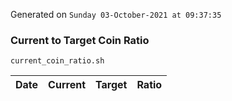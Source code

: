 Generated on `Sunday 03-October-2021 at 09:37:35`

### Current to Target Coin Ratio
`current_coin_ratio.sh`

Date|Current|Target|Ratio
---|---|---|---
